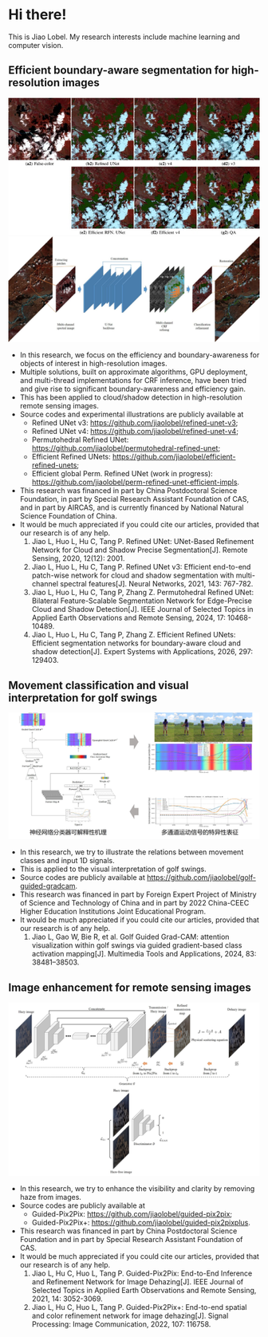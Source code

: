 Hi there!
=========

This is Jiao Lobel. My research interests include machine learning and computer vision. 

Efficient boundary-aware segmentation for high-resolution images
----------------------------------------------------------------
![Results of Refined UNets](results_rfn_unets.jpg)
![Architecture of Refined UNet](refined_unet.jpg)

- In this research, we focus on the efficiency and boundary-awareness for objects of interest in high-resolution images. 
- Multiple solutions, built on approximate algorithms, GPU deployment, and multi-thread implementations for CRF inference, have been tried and give rise to significant boundary-awareness and efficiency gain.
- This has been applied to cloud/shadow detection in high-resolution remote sensing images. 
- Source codes and experimental illustrations are publicly available at
  - Refined UNet v3: https://github.com/jiaolobel/refined-unet-v3;
  - Refined UNet v4: https://github.com/jiaolobel/refined-unet-v4;
  - Permutohedral Refined UNet: https://github.com/jiaolobel/permutohedral-refined-unet;
  - Efficient Refined UNets: https://github.com/jiaolobel/efficient-refined-unets;
  - Efficient global Perm. Refined UNet (work in progress): https://github.com/jiaolobel/perm-refined-unet-efficient-impls.
- This research was financed in part by China Postdoctoral Science Foundation, in part by Special Research Assistant Foundation of CAS, and in part by AIRCAS, and is currently financed by National Natural Science Foundation of China.
- It would be much appreciated if you could cite our articles, provided that our research is of any help.
  1. Jiao L, Huo L, Hu C, Tang P. Refined UNet: UNet-Based Refinement Network for Cloud and Shadow Precise Segmentation[J]. Remote Sensing, 2020, 12(12): 2001.
  1. Jiao L, Huo L, Hu C, Tang P. Refined UNet v3: Efficient end-to-end patch-wise network for cloud and shadow segmentation with multi-channel spectral features[J]. Neural Networks, 2021, 143: 767-782.
  1. Jiao L, Huo L, Hu C, Tang P, Zhang Z. Permutohedral Refined UNet: Bilateral Feature-Scalable Segmentation Network for Edge-Precise Cloud and Shadow Detection[J]. IEEE Journal of Selected Topics in Applied Earth Observations and Remote Sensing, 2024, 17: 10468-10489.
  2. Jiao L, Huo L, Hu C, Tang P, Zhang Z. Efficient Refined UNets: Efficient segmentation networks for boundary-aware cloud and shadow detection[J]. Expert Systems with Applications, 2026, 297: 129403.

Movement classification and visual interpretation for golf swings
-----------------------------------------------------------------
![Golf Guided GradCAM](golf_guided_gradcam.jpg)

- In this research, we try to illustrate the relations between movement classes and input 1D signals.
- This is applied to the visual interpretation of golf swings.
- Source codes are publicly available at https://github.com/jiaolobel/golf-guided-gradcam.
- This research was financed in part by Foreign Expert Project of Ministry of Science and Technology of China and in part by 2022 China-CEEC Higher Education Institutions Joint Educational Program.
- It would be much appreciated if you could cite our articles, provided that our research is of any help.
  1. Jiao L, Gao W, Bie R, et al. Golf Guided Grad-CAM: attention visualization within golf swings via guided gradient-based class activation mapping[J]. Multimedia Tools and Applications, 2024, 83: 38481–38503.

Image enhancement for remote sensing images
-------------------------------------------
![GP2P](gp2p.jpg)

- In this research, we try to enhance the visibility and clarity by removing haze from images.
- Source codes are publicly available at
  - Guided-Pix2Pix: https://github.com/jiaolobel/guided-pix2pix;
  - Guided-Pix2Pix+: https://github.com/jiaolobel/guided-pix2pixplus.
- This research was financed in part by China Postdoctoral Science Foundation and in part by Special Research Assistant Foundation of CAS.
- It would be much appreciated if you could cite our articles, provided that our research is of any help.
  1. Jiao L, Hu C, Huo L, Tang P. Guided-Pix2Pix: End-to-End Inference and Refinement Network for Image Dehazing[J]. IEEE Journal of Selected Topics in Applied Earth Observations and Remote Sensing, 2021, 14: 3052-3069.
  2. Jiao L, Hu C, Huo L, Tang P. Guided-Pix2Pix+: End-to-end spatial and color refinement network for image dehazing[J]. Signal Processing: Image Communication, 2022, 107: 116758.
